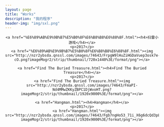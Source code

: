 ```yaml
---
layout: page
title: "Works"
description: "我的程序"
header-img: "img/sxl.png"
---
```


<center>
    
    <a href="%E6%89%AB%E9%9B%B7%E5%B0%8F%E6%B8%B8%E6%88%8F.html"><h4>扫雷小游戏</h4></a>
    <p>2017</p>
    <a href="%E6%89%AB%E9%9B%B7%E5%B0%8F%E6%B8%B8%E6%88%8F.html"><img src="http://nzr2ybsda.qnssl.com/images/74643/FrpgW9lHuZiHGDaVuep3osk7e-cO.png?imageMogr2/strip/thumbnail/720x1440%3E/format/png"></a>
    
    <a href="Find The Buried Treasure.html"><h4>Find The Buried Treasure</h4></a>
    <p>2017</p>
    <a href="Find The Buried Treasure.html"><img src="http://nzr2ybsda.qnssl.com/images/74643/FmaPI-Nd4MMwZKKyZBPC1DjWvoHT.png?imageMogr2/strip/thumbnail/1920x9000%3E/format/png"></a>
    
    <a href="Hangman.html"><h4>Hangman</h4></a>
    <p>2017</p>
    <a href="Hangman.html"><img src="http://nzr2ybsda.qnssl.com/images/74643/Fgb7ngHo53_71i_X6g6dcQd3pL6V.png?imageMogr2/strip/thumbnail/1920x9000%3E/format/png"></a>
</center>
